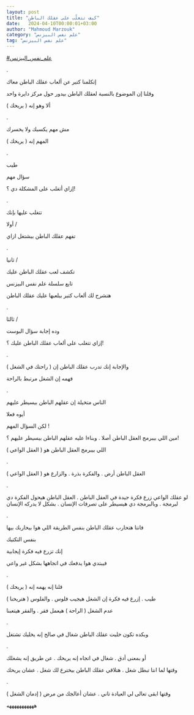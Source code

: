 ```yaml
---
layout: post
title: "كيف تتغلّب على عقلك الباطن"
date:   2024-04-10T00:00:01+03:00
author: "Mahmoud Marzouk"
category: "علم نفس البيزنس"
tag: "علم نفس البيزنس"
---
```



[<u>\#علم\_نفس\_البيزنس</u>](https://www.facebook.com/hashtag/%D8%B9%D9%84%D9%85_%D9%86%D9%81%D8%B3_%D8%A7%D9%84%D8%A8%D9%8A%D8%B2%D9%86%D8%B3?__eep__=6&__cft__%5b0%5d=AZUznAMDcJosZlbkLp75grzFaFndrEWm1OFhnGNRD3Wj3KZzIWc1qTWEs6q-ow0XjqX7RrVjx-v4oEcWVscPaTdcVuYyd7U_aC11S2OKONFS7sSSVyRE8nrYrpS32DUre32veEFqQrKqfuLQ8ufSmapF-hhtwpA94IGcPsDYYQzDFQ&__tn__=*NK-R)

.

إتكلمنا كتير عن ألعاب عقلك الباطن معاك

وقلنا إن الموضوع بالنسبة لعقلك الباطن بيدور حول مركز
دايرة واحد

ألا وهو إنه ( يريحك )

.

مش مهم يكسبك ولا يخسرك

المهم إنه ( يريحك )

.

طيب

سؤال مهم

إزاي أتغلب على المشكلة دي ؟!

.

تتغلب عليها بإنك

أولا /

تفهم عقلك الباطن بيشتغل ازاي

.

ثانيا /

تكشف لعب عقلك الباطن عليك

تابع سلسلة علم نفس البيزنس

هتشرح لك ألعاب كتير بيلعبها عليك عقلك الباطن

.

ثالثا /

وده إجابة سؤال البوست

إزاي تتغلب على ألعاب عقلك الباطن عليك ؟!

.

والإجابة إنك تدرب عقلك الباطن إن ( راحتك في الشغل
)

فهمه إن الشغل مرتبط بالراحة

.

الناس متخيلة إن عقلهم الباطن بيسيطر عليهم

أيوه فعلا

لكن السؤال المهم !

مين اللي بيبرمج العقل الباطن أصلا . وبناءا عليه عقلهم
الباطن بيسيطر عليهم ؟!

اللي بيبرمج العقل الباطن هو ( العقل الواعي )

.

العقل الباطن أرض . والفكرة بذرة . والزارع هو ( العقل
الواعي )

.

لو عقلك الواعي زرع فكرة جيدة في العقل الباطن . العقل
الباطن هيحول الفكرة دي لبرمجة . وبالبرمجة دي هيسيطر على تصرفات الإنسان .
بشكل لا يدركه الإنسان

.

فانتا هتحارب عقلك الباطن بنفس الطريقة اللي هوا بيحاربك
بيها

بنفس التكتيك

إنك تزرع فيه فكرة إيجابية

فيبتدي هوا يدفعك في اتجاهها بشكل غير واعي

.

قلنا إنه يهمه إنه ( يريحك )

طيب . إزرع فيه فكرة إن الشغل هيجيب فلوس . والفلوس (
هتريحنا )

عدم الشغل ( الراحة ) هيعمل فقر . والفقر هيتعبنا

.

وبكده تكون خليت عقلك الباطن شغال في صالح إنه يخليك
تشتغل

.

أو بمعنى أدق . شغال في اتجاه إنه يريحك . عن طريق إنه
يشغلك

وقتها لما انتا تبطل شغل . هتلاقي عقلك الباطن بيخترع لك
شغل . عشان يريحك

.

وقتها ابقى تعالى لي العيادة تاني . عشان أعالجك من مرض (
إدمان الشغل )

هههههههههههه
